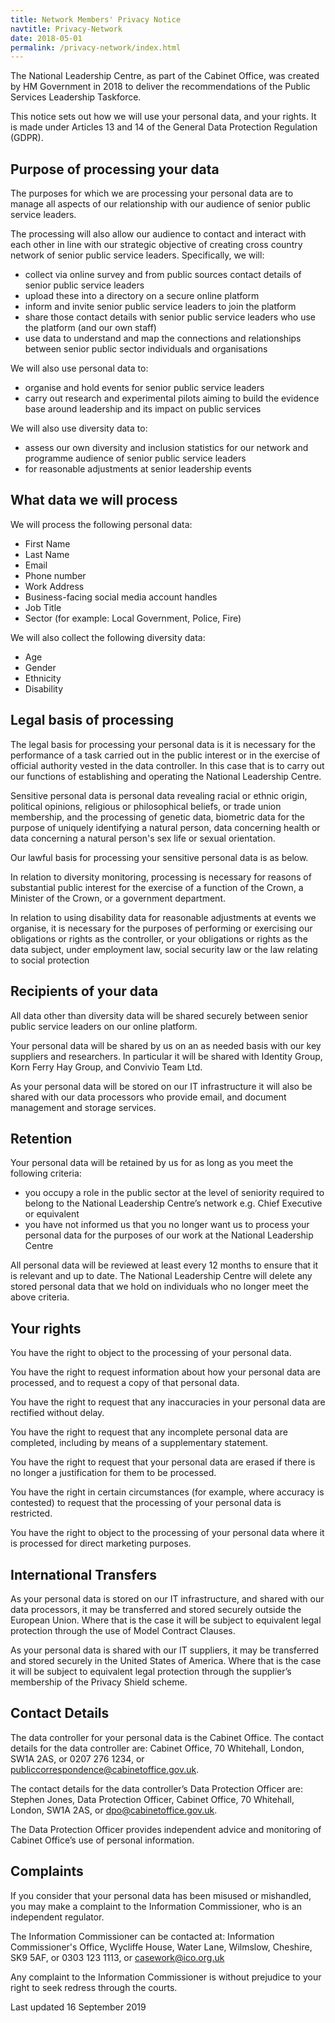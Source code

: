 ```yaml
---
title: Network Members' Privacy Notice
navtitle: Privacy-Network
date: 2018-05-01
permalink: /privacy-network/index.html
---
```


The National Leadership Centre, as part of the Cabinet Office, was created by HM Government in 2018 to deliver the recommendations of the Public Services Leadership Taskforce. 

This notice sets out how we will use your personal data, and your rights. It is made under Articles 13 and 14 of the General Data Protection Regulation (GDPR). 

## Purpose of processing your data

The purposes for which we are processing your personal data are to manage all aspects of our relationship with our audience of senior public service leaders. 

The processing will also allow our audience to contact and interact with each other in line with our strategic objective of creating cross country network of senior public service leaders. Specifically, we will: 

* collect via online survey and from public sources contact details of senior public service leaders
* upload these into a directory on a secure online platform 
* inform and invite senior public service leaders to join the platform
* share those contact details with senior public service leaders who use the platform (and our own staff)
* use data to understand and map the connections and relationships between senior public sector individuals and organisations 

We will also use personal data to: 

* organise and hold events for senior public service leaders 
* carry out research and experimental pilots aiming to build the evidence base around leadership and its impact on public services

We will also use diversity data to: 
* assess our own diversity and inclusion statistics for our network and programme audience of senior public service leaders
* for reasonable adjustments at senior leadership events

## What data we will process

We will process the following personal data: 

* First Name
* Last Name
* Email
* Phone number
* Work Address
* Business-facing social media account handles 
* Job Title
* Sector (for example: Local Government, Police, Fire)

We will also collect the following diversity data: 

* Age
* Gender
* Ethnicity
* Disability

## Legal basis of processing 

The legal basis for processing your personal data is it is necessary for the performance of a task carried out in the public interest or in the exercise of official authority vested in the data controller. In this case that is to carry out our functions of establishing and operating the National Leadership Centre. 

Sensitive personal data is personal data revealing racial or ethnic origin, political opinions, religious or philosophical beliefs, or trade union membership, and the processing of genetic data, biometric data for the purpose of uniquely identifying a natural person, data concerning health or data concerning a natural person's sex life or sexual orientation.

Our lawful basis for processing your sensitive personal data is as below.

In relation to diversity monitoring, processing is necessary for reasons of substantial public interest for the exercise of a function of the Crown, a Minister of the Crown, or a government department. 

In relation to using disability data for reasonable adjustments at events we organise, it is necessary for the purposes of performing or exercising our obligations or rights as the controller, or your obligations or rights as the data subject, under employment law, social security law or the law relating to social protection 

## Recipients of your data

All data other than diversity data will be shared securely between senior public service leaders on our online platform. 

Your personal data will be shared by us on an as needed basis with our key suppliers and researchers. In particular it will be shared with Identity Group, Korn Ferry Hay Group, and Convivio Team Ltd. 

As your personal data will be stored on our IT infrastructure it will also be shared with our data processors who provide email, and document management and storage services. 

## Retention 

Your personal data will be retained by us for as long as you meet the following criteria:

* you occupy a role in the public sector at the level of seniority required to belong to the National Leadership Centre’s network e.g. Chief Executive or equivalent
* you have not informed us that you no longer want us to process your personal data for the purposes of our work at the National Leadership Centre
 
All personal data will be reviewed at least every 12 months to ensure that it is relevant and up to date. The National Leadership Centre will delete any stored personal data that we hold on individuals who no longer meet the above criteria.

## Your rights 

You have the right to object to the processing of your personal data.

You have the right to request information about how your personal data are processed, and to request a copy of that personal data. 

You have the right to request that any inaccuracies in your personal data are rectified without delay. 

You have the right to request that any incomplete personal data are completed, including by means of a supplementary statement. 

You have the right to request that your personal data are erased if there is no longer a justification for them to be processed. 

You have the right in certain circumstances (for example, where accuracy is contested) to request that the processing of your personal data is restricted. 

You have the right to object to the processing of your personal data where it is processed for direct marketing purposes. 

## International Transfers 

As your personal data is stored on our IT infrastructure, and shared with our data processors, it may be transferred and stored securely outside the European Union. Where that is the case it will be subject to equivalent legal protection through the use of Model Contract Clauses.

As your personal data is shared with our IT suppliers, it may be transferred and stored securely in the United States of America. Where that is the case it will be subject to equivalent legal protection through the supplier’s membership of the Privacy Shield scheme. 

## Contact Details 

The data controller for your personal data is the Cabinet Office. The contact details for the data controller are: Cabinet Office, 70 Whitehall, London, SW1A 2AS, or 0207 276 1234, or publiccorrespondence@cabinetoffice.gov.uk. 

The contact details for the data controller’s Data Protection Officer are: Stephen Jones, Data Protection Officer, Cabinet Office, 70 Whitehall, London, SW1A 2AS, or dpo@cabinetoffice.gov.uk. 

The Data Protection Officer provides independent advice and monitoring of Cabinet Office’s use of personal information.

## Complaints 

If you consider that your personal data has been misused or mishandled, you may make a complaint to the Information Commissioner, who is an independent regulator.

The Information Commissioner can be contacted at: Information Commissioner's Office, Wycliffe House, Water Lane, Wilmslow, Cheshire, SK9 5AF, or 0303 123 1113, or casework@ico.org.uk

Any complaint to the Information Commissioner is without prejudice to your right to seek redress through the courts. 



Last updated 16 September 2019
